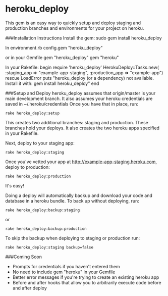 # heroku_deploy
This gem is an easy way to quickly setup and
deploy staging and production branches and environments for
your project on heroku.

###Installation Instructions
Install the gem:
    sudo gem install heroku_deploy

In environment.rb
    config.gem "heroku_deploy"

or in your Gemfile
    gem "heroku_deploy"
    gem "heroku"

In your Rakefile:
    begin
      require 'heroku_deploy'
      HerokuDeploy::Tasks.new(
          :staging_app => "example-app-staging",
          :production_app => "example-app")
    rescue LoadError
      puts "heroku_deploy (or a dependency) not available. Install it with: gem install heroku_deploy"
    end

###Setup and Deploy
heroku_deploy assumes that origin/master is your main development branch.  It also assumes your heroku credentials are saved in ~/.heroku/credentials
Once you have that in place, run:

    rake heroku_deploy:setup

This creates two additional branches: staging and production.  These branches hold your deploys.
It also creates the two heroku apps specified in your Rakefile.

Next, deploy to your staging app:

    rake heroku_deploy:staging

Once you've vetted your app at http://example-app-staging.heroku.com, deploy to production:

    rake heroku_deploy:production

It's easy!

Doing a deploy will automatically backup and download your code and database in a heroku bundle.
To back up without deploying, run:

    rake heroku_deploy:backup:staging

or

    rake heroku_deploy:backup:production

To skip the backup when deploying to staging or production run:

    rake heroku_deploy:staging backup=false

###Coming Soon
* Prompts for credentials if you haven't entered them
* No need to include gem "heroku" in your Gemfile
* Better error messages if you're trying to create an existing heroku app
* Before and after hooks that allow you to arbitrarily execute code before and after deploy
